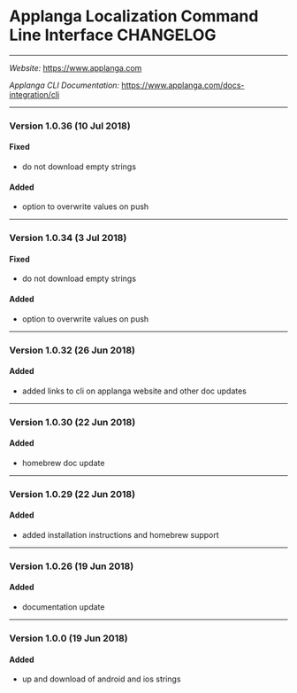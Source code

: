 # Applanga Localization Command Line Interface CHANGELOG
***
*Website:* <https://www.applanga.com> 

*Applanga CLI Documentation:* <https://www.applanga.com/docs-integration/cli> 
***

### Version 1.0.36 (10 Jul 2018)
#### Fixed
- do not download empty strings
#### Added
- option to overwrite values on push

---
### Version 1.0.34 (3 Jul 2018)
#### Fixed
- do not download empty strings
#### Added
- option to overwrite values on push

---
### Version 1.0.32 (26 Jun 2018)
#### Added
- added links to cli on applanga website and other doc updates

---
### Version 1.0.30 (22 Jun 2018)
#### Added
- homebrew doc update

---
### Version 1.0.29 (22 Jun 2018)
#### Added
- added installation instructions and homebrew support

---
### Version 1.0.26 (19 Jun 2018)
#### Added
- documentation update

---
### Version 1.0.0 (19 Jun 2018)
#### Added
- up and download of android and ios strings
